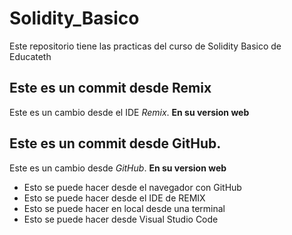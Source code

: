 # Solidity_Basico
Este repositorio tiene las practicas del curso de Solidity Basico de Educateth

## Este es un commit desde Remix

Este es un cambio desde el IDE *Remix*. **En su version web**

## Este es un commit desde GitHub. 

Este es un cambio desde *GitHub*. **En su version web**
* Esto se puede hacer desde el navegador con GitHub
* Esto se puede hacer desde el IDE de REMIX
* Esto se puede hacer en local desde una terminal
* Esto se puede hacer desde Visual Studio Code
